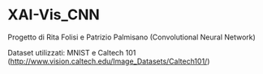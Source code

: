 # XAI-Vis_CNN
Progetto di Rita Folisi e Patrizio Palmisano (Convolutional Neural Network)


Dataset utilizzati: MNIST e Caltech 101 (http://www.vision.caltech.edu/Image_Datasets/Caltech101/)
